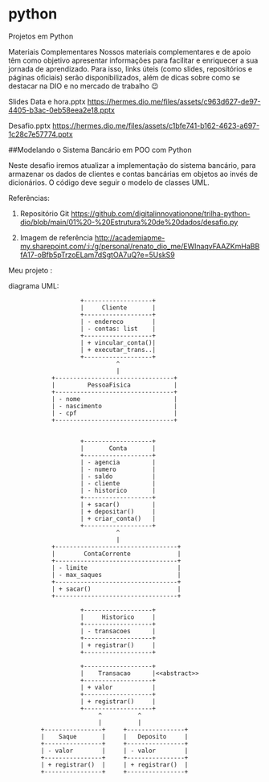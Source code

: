 # python
Projetos em Python

Materiais Complementares
Nossos materiais complementares e de apoio têm como objetivo apresentar informações para facilitar e enriquecer a sua jornada de aprendizado. Para isso, links úteis (como slides, repositórios e páginas oficiais) serão disponibilizados, além de dicas sobre como se destacar na DIO e no mercado de trabalho 😉

Slides
Data e hora.pptx
https://hermes.dio.me/files/assets/c963d627-de97-4405-b3ac-0eb58eea2e18.pptx

Desafio.pptx
https://hermes.dio.me/files/assets/c1bfe741-b162-4623-a697-1c28c7e57774.pptx


##Modelando o Sistema Bancário em POO com Python

Neste desafio iremos atualizar a implementação do sistema bancário, para armazenar os dados de clientes e contas bancárias em objetos ao invés de dicionários. O código deve seguir o modelo de classes UML.

Referências:
1) Repositório Git
https://github.com/digitalinnovationone/trilha-python-dio/blob/main/01%20-%20Estrutura%20de%20dados/desafio.py

2) Imagem de referência
http://academiapme-my.sharepoint.com/:i:/g/personal/renato_dio_me/EWlnaqvFAAZKmHaBBfA17-oBfb5pTrzoELam7dSgtOA7uQ?e=5UskS9


Meu projeto : 

diagrama UML:

                        +-------------------+
                        |     Cliente       |
                        +-------------------+
                        | - endereco        |
                        | - contas: list    |
                        +-------------------+
                        | + vincular_conta()|
                        | + executar_trans..|
                        +-------------------+
                                  ^
                                  |
                +---------------------------------+
                |         PessoaFisica            |
                +---------------------------------+
                | - nome                          |
                | - nascimento                    |
                | - cpf                           |
                +---------------------------------+


                        +-------------------+
                        |       Conta       |
                        +-------------------+
                        | - agencia         |
                        | - numero          |
                        | - saldo           |
                        | - cliente         |
                        | - historico       |
                        +-------------------+
                        | + sacar()         |
                        | + depositar()     |
                        | + criar_conta()   |
                        +-------------------+
                                  ^
                                  |
                +----------------------------------+
                |        ContaCorrente             |
                +----------------------------------+
                | - limite                         |
                | - max_saques                     |
                +----------------------------------+
                | + sacar()                        |
                +----------------------------------+

                        +-------------------+
                        |     Historico     |
                        +-------------------+
                        | - transacoes      |
                        +-------------------+
                        | + registrar()     |
                        +-------------------+

                        +-------------------+
                        |    Transacao      |<<abstract>>
                        +-------------------+
                        | + valor           |
                        +-------------------+
                        | + registrar()     |
                        +-------------------+
                             ^          ^
                             |          |
             +----------------+     +----------------+
             |    Saque       |     |   Deposito     |
             +----------------+     +----------------+
             | - valor        |     | - valor        |
             +----------------+     +----------------+
             | + registrar()  |     | + registrar()  |
             +----------------+     +----------------+


